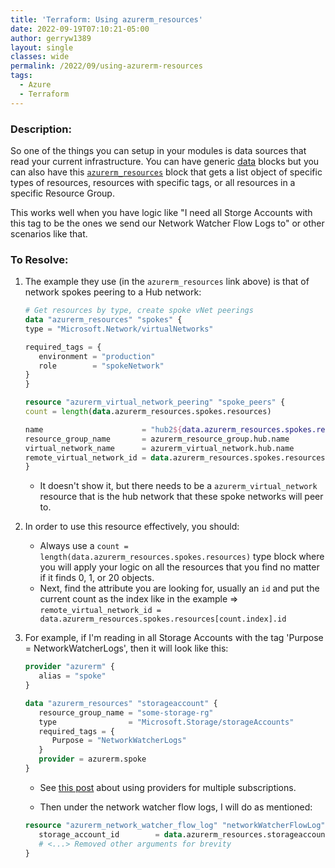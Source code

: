 ```yaml
---
title: 'Terraform: Using azurerm_resources'
date: 2022-09-19T07:10:21-05:00
author: gerryw1389
layout: single
classes: wide
permalink: /2022/09/using-azurerm-resources
tags:
  - Azure
  - Terraform
---
```

<!--more-->

### Description:

So one of the things you can setup in your modules is data sources that read your current infrastructure. You can have generic [data](https://www.terraform.io/language/data-sources) blocks but you can also have this [`azurerm_resources`](https://registry.terraform.io/providers/hashicorp/azurerm/3.0.0/docs/data-sources/resources) block that gets a list object of specific types of resources, resources with specific tags, or all resources in a specific Resource Group.

This works well when you have logic like "I need all Storge Accounts with this tag to be the ones we send our Network Watcher Flow Logs to" or other scenarios like that.

### To Resolve:

1. The example they use (in the `azurerm_resources` link above) is that of network spokes peering to a Hub network:

   ```terraform
   # Get resources by type, create spoke vNet peerings
   data "azurerm_resources" "spokes" {
   type = "Microsoft.Network/virtualNetworks"

   required_tags = {
      environment = "production"
      role        = "spokeNetwork"
   }
   }

   resource "azurerm_virtual_network_peering" "spoke_peers" {
   count = length(data.azurerm_resources.spokes.resources)

   name                      = "hub2${data.azurerm_resources.spokes.resources[count.index].name}"
   resource_group_name       = azurerm_resource_group.hub.name
   virtual_network_name      = azurerm_virtual_network.hub.name
   remote_virtual_network_id = data.azurerm_resources.spokes.resources[count.index].id
   }
   ```

   - It doesn't show it, but there needs to be a `azurerm_virtual_network` resource that is the hub network that these spoke networks will peer to.

1. In order to use this resource effectively, you should:
   - Always use a `count = length(data.azurerm_resources.spokes.resources)` type block where you will apply your logic on all the resources that you find no matter if it finds 0, 1, or 20 objects.
   - Next, find the attribute you are looking for, usually an `id` and put the current count as the index like in the example => `remote_virtual_network_id = data.azurerm_resources.spokes.resources[count.index].id`

1. For example, if I'm reading in all Storage Accounts with the tag 'Purpose = NetworkWatcherLogs', then it will look like this:

   ```terraform
   provider "azurerm" {
      alias = "spoke"
   }

   data "azurerm_resources" "storageaccount" {
      resource_group_name = "some-storage-rg"
      type                = "Microsoft.Storage/storageAccounts"
      required_tags = {
         Purpose = "NetworkWatcherLogs"
      }
      provider = azurerm.spoke
   }
   ```

   - See [this post](https://automationadmin.com/2022/08/tf-read-multiple-subs) about using providers for multiple subscriptions.


   - Then under the network watcher flow logs, I will do as mentioned:

   ```terraform
   resource "azurerm_network_watcher_flow_log" "networkWatcherFlowLog" {
      storage_account_id        = data.azurerm_resources.storageaccount.resources[count.index].id
      # <...> Removed other arguments for brevity
   }
   ```
